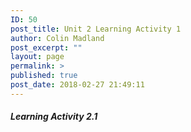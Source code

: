 ```yaml
---
ID: 50
post_title: Unit 2 Learning Activity 1
author: Colin Madland
post_excerpt: ""
layout: page
permalink: >
published: true
post_date: 2018-02-27 21:49:11
---
```


##### Learning Activity 2.1

